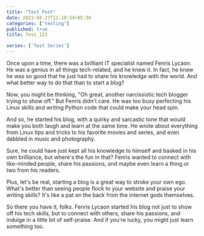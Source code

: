 ```yaml
---
title: "Test Post"
date: 2023-04-27T11:10:54+05:30
categories: ["testing"]
published: true
title: Test_123

series: ['Test Series']
---
```


Once upon a time, there was a brilliant IT specialist named Fenris Lycaon. He was a genius in all things tech-related, and he knew it. In fact, he knew he was so good that he just had to share his knowledge with the world. And what better way to do that than to start a blog?

Now, you might be thinking, "Oh great, another narcissistic tech blogger trying to show off." But Fenris didn't care. He was too busy perfecting his Linux skills and writing Python code that could make your head spin.

And so, he started his blog, with a quirky and sarcastic tone that would make you both laugh and learn at the same time. He wrote about everything from Linux tips and tricks to his favorite movies and series, and even dabbled in music and photography.

Sure, he could have just kept all his knowledge to himself and basked in his own brilliance, but where's the fun in that? Fenris wanted to connect with like-minded people, share his passions, and maybe even learn a thing or two from his readers.

Plus, let's be real, starting a blog is a great way to stroke your own ego. What's better than seeing people flock to your website and praise your writing skills? It's like a pat on the back from the internet gods themselves.

So there you have it, folks. Fenris Lycaon started his blog not just to show off his tech skills, but to connect with others, share his passions, and indulge in a little bit of self-praise. And if you're lucky, you might just learn something too.
